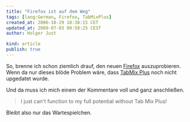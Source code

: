 ```yaml
---
title: "Firefox ist auf dem Weg"
tags: [lang:German, Firefox, TabMixPlus]
created_at: 2006-10-29 18:38:15 CET
updated_at: 2009-07-03 09:58:25 CEST
author: Holger Just

kind: article
publish: true
---
```


So, brenne ich schon ziemlich drauf, den neuen [Firefox](/2006/10/die-neue-generation) auszuprobieren. Wenn da nur dieses blöde Problem wäre, dass [TabMix Plus](https://addons.mozilla.org/firefox/1122/) noch nicht upgedatet wurde.

Und da muss ich mich einem der Kommentare voll und ganz anschließen.

>I just can't function to my full potential without Tab Mix Plus!

Bleibt also nur das Wartespielchen.
